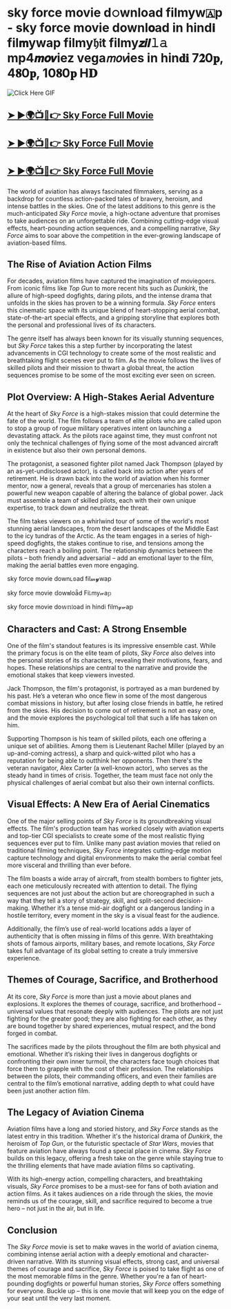 # sky force movie d𝚘wnload filmyw🇦​p - sky force movie downl𝗼ad in hind𝗶 fil𝗺ywap filmy𝔥𝔦t filmy𝙯𝙞𝙡𝚕𝚊 mp4𝙢𝙤𝙫iez vega𝘮𝘰𝘷ies in hin𝐝𝐢 7𝟐0𝐩,  4𝟖0𝐩, 10𝟖0𝐩 H𝐃
![Click Here GIF](https://media.tenor.com/qWWK-O83J5YAAAAi/click-here.gif)
## [➤ ►🌍📺📱👉 Sky Force Full Movie](https://movieslink.short.gy/Sky-force)
## [➤ ►🌍📺📱👉 Sky Force Full Movie](https://movieslink.short.gy/Sky-force)
## [➤ ►🌍📺📱👉 Sky Force Full Movie](https://movieslink.short.gy/Sky-force)

The world of aviation has always fascinated filmmakers, serving as a backdrop for countless action-packed tales of bravery, heroism, and intense battles in the skies. One of the latest additions to this genre is the much-anticipated *Sky Force* movie, a high-octane adventure that promises to take audiences on an unforgettable ride. Combining cutting-edge visual effects, heart-pounding action sequences, and a compelling narrative, *Sky Force* aims to soar above the competition in the ever-growing landscape of aviation-based films.

## The Rise of Aviation Action Films

For decades, aviation films have captured the imagination of moviegoers. From iconic films like *Top Gun* to more recent hits such as *Dunkirk*, the allure of high-speed dogfights, daring pilots, and the intense drama that unfolds in the skies has proven to be a winning formula. *Sky Force* enters this cinematic space with its unique blend of heart-stopping aerial combat, state-of-the-art special effects, and a gripping storyline that explores both the personal and professional lives of its characters.

The genre itself has always been known for its visually stunning sequences, but *Sky Force* takes this a step further by incorporating the latest advancements in CGI technology to create some of the most realistic and breathtaking flight scenes ever put to film. As the movie follows the lives of skilled pilots and their mission to thwart a global threat, the action sequences promise to be some of the most exciting ever seen on screen.

## Plot Overview: A High-Stakes Aerial Adventure

At the heart of *Sky Force* is a high-stakes mission that could determine the fate of the world. The film follows a team of elite pilots who are called upon to stop a group of rogue military operatives intent on launching a devastating attack. As the pilots race against time, they must confront not only the technical challenges of flying some of the most advanced aircraft in existence but also their own personal demons.

The protagonist, a seasoned fighter pilot named Jack Thompson (played by an as-yet-undisclosed actor), is called back into action after years of retirement. He is drawn back into the world of aviation when his former mentor, now a general, reveals that a group of mercenaries has stolen a powerful new weapon capable of altering the balance of global power. Jack must assemble a team of skilled pilots, each with their own unique expertise, to track down and neutralize the threat.

The film takes viewers on a whirlwind tour of some of the world's most stunning aerial landscapes, from the desert landscapes of the Middle East to the icy tundras of the Arctic. As the team engages in a series of high-speed dogfights, the stakes continue to rise, and tensions among the characters reach a boiling point. The relationship dynamics between the pilots – both friendly and adversarial – add an emotional layer to the film, making the aerial battles even more engaging.

sky force movie downʟ𝕠ad fil𝓂𝔂wap

sky force movie 𝕕ow𝖓loǟd Fi꒒my𝓌a𝕡

sky force movie do𝕨𝕟𝔩oad in hind𝔦 film𝓎𝓌a𝕡

## Characters and Cast: A Strong Ensemble

One of the film's standout features is its impressive ensemble cast. While the primary focus is on the elite team of pilots, *Sky Force* also delves into the personal stories of its characters, revealing their motivations, fears, and hopes. These relationships are central to the narrative and provide the emotional stakes that keep viewers invested.

Jack Thompson, the film's protagonist, is portrayed as a man burdened by his past. He’s a veteran who once flew in some of the most dangerous combat missions in history, but after losing close friends in battle, he retired from the skies. His decision to come out of retirement is not an easy one, and the movie explores the psychological toll that such a life has taken on him.

Supporting Thompson is his team of skilled pilots, each one offering a unique set of abilities. Among them is Lieutenant Rachel Miller (played by an up-and-coming actress), a sharp and quick-witted pilot who has a reputation for being able to outthink her opponents. Then there's the veteran navigator, Alex Carter (a well-known actor), who serves as the steady hand in times of crisis. Together, the team must face not only the physical challenges of aerial combat but also their own internal conflicts.

## Visual Effects: A New Era of Aerial Cinematics

One of the major selling points of *Sky Force* is its groundbreaking visual effects. The film's production team has worked closely with aviation experts and top-tier CGI specialists to create some of the most realistic flying sequences ever put to film. Unlike many past aviation movies that relied on traditional filming techniques, *Sky Force* integrates cutting-edge motion capture technology and digital environments to make the aerial combat feel more visceral and thrilling than ever before.

The film boasts a wide array of aircraft, from stealth bombers to fighter jets, each one meticulously recreated with attention to detail. The flying sequences are not just about the action but are choreographed in such a way that they tell a story of strategy, skill, and split-second decision-making. Whether it’s a tense mid-air dogfight or a dangerous landing in a hostile territory, every moment in the sky is a visual feast for the audience.

Additionally, the film’s use of real-world locations adds a layer of authenticity that is often missing in films of this genre. With breathtaking shots of famous airports, military bases, and remote locations, *Sky Force* takes full advantage of its global setting to create a truly immersive experience.

## Themes of Courage, Sacrifice, and Brotherhood

At its core, *Sky Force* is more than just a movie about planes and explosions. It explores the themes of courage, sacrifice, and brotherhood – universal values that resonate deeply with audiences. The pilots are not just fighting for the greater good; they are also fighting for each other, as they are bound together by shared experiences, mutual respect, and the bond forged in combat.

The sacrifices made by the pilots throughout the film are both physical and emotional. Whether it’s risking their lives in dangerous dogfights or confronting their own inner turmoil, the characters face tough choices that force them to grapple with the cost of their profession. The relationships between the pilots, their commanding officers, and even their families are central to the film’s emotional narrative, adding depth to what could have been just another action film.

## The Legacy of Aviation Cinema

Aviation films have a long and storied history, and *Sky Force* stands as the latest entry in this tradition. Whether it's the historical drama of *Dunkirk*, the heroism of *Top Gun*, or the futuristic spectacle of *Star Wars*, movies that feature aviation have always found a special place in cinema. *Sky Force* builds on this legacy, offering a fresh take on the genre while staying true to the thrilling elements that have made aviation films so captivating.

With its high-energy action, compelling characters, and breathtaking visuals, *Sky Force* promises to be a must-see for fans of both aviation and action films. As it takes audiences on a ride through the skies, the movie reminds us of the courage, skill, and sacrifice required to become a true hero – not just in the air, but in life.

## Conclusion

The *Sky Force* movie is set to make waves in the world of aviation cinema, combining intense aerial action with a deeply emotional and character-driven narrative. With its stunning visual effects, strong cast, and universal themes of courage and sacrifice, *Sky Force* is poised to take flight as one of the most memorable films in the genre. Whether you're a fan of heart-pounding dogfights or powerful human stories, *Sky Force* offers something for everyone. Buckle up – this is one movie that will keep you on the edge of your seat until the very last moment.




